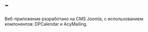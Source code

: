 # -
Веб-приложение разработано на CMS Joomla, с использованием компонентов: DPCalendar и AcyMailing.
